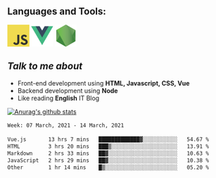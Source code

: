 ## **Languages and Tools:**      
<code><img height="50" src="https://raw.githubusercontent.com/github/explore/80688e429a7d4ef2fca1e82350fe8e3517d3494d/topics/javascript/javascript.png"></code>
<code><img height="50"  src="https://raw.githubusercontent.com/github/explore/80688e429a7d4ef2fca1e82350fe8e3517d3494d/topics/vue/vue.png"></code>
<code><img height="50"  src="https://raw.githubusercontent.com/github/explore/80688e429a7d4ef2fca1e82350fe8e3517d3494d/topics/nodejs/nodejs.png"></code>

## *Talk to me about*
- Front-end development using **HTML, Javascript, CSS, Vue**
- Backend development using **Node**
- Like reading **English** IT Blog    

[![Anurag's github stats](https://github-readme-stats.vercel.app/api?username=qdi5)](https://github.com/anuraghazra/github-readme-stats)    

<!--START_SECTION:waka-->
```text
Week: 07 March, 2021 - 14 March, 2021

Vue.js       13 hrs 7 mins   █████████████▓░░░░░░░░░░░   54.67 % 
HTML         3 hrs 20 mins   ███▒░░░░░░░░░░░░░░░░░░░░░   13.91 % 
Markdown     2 hrs 33 mins   ██▓░░░░░░░░░░░░░░░░░░░░░░   10.63 % 
JavaScript   2 hrs 29 mins   ██▓░░░░░░░░░░░░░░░░░░░░░░   10.38 % 
Other        1 hr 14 mins    █▒░░░░░░░░░░░░░░░░░░░░░░░   05.20 % 
```
<!--END_SECTION:waka-->
